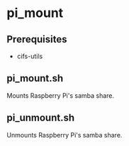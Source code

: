 # pi_mount

## Prerequisites
-  cifs-utils

## pi_mount.sh
Mounts Raspberry Pi's samba share.

## pi_unmount.sh
Unmounts Raspberry Pi's samba share.
